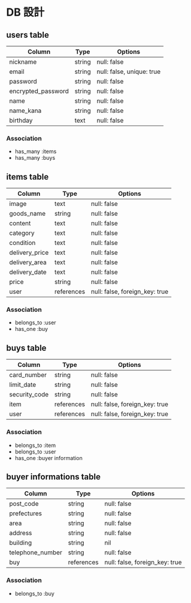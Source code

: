 # DB 設計

## users table

| Column             | Type                | Options                   |
|--------------------|---------------------|---------------------------|
| nickname           | string              | null: false               |
| email              | string              | null: false, unique: true |
| password           | string              | null: false               |
| encrypted_password | string              | null: false               |
| name               | string              | null: false               |
| name_kana          | string              | null: false               |
| birthday           | text                | null: false               |

### Association

* has_many :items
* has_many :buys

## items table

| Column                              | Type       | Options                        |
|-------------------------------------|------------|--------------------------------|
| image                               | text       | null: false                    |
| goods_name                          | string     | null: false                    |
| content                             | text       | null: false                    |
| category                            | text       | null: false                    |
| condition                           | text       | null: false                    |
| delivery_price                      | text       | null: false                    |
| delivery_area                       | text       | null: false                    |
| delivery_date                       | text       | null: false                    |
| price                               | string     | null: false                    |
| user                                | references | null: false, foreign_key: true |

### Association

- belongs_to :user
- has_one :buy

## buys table

| Column          | Type       | Options                        |
|-----------------|------------|--------------------------------|
| card_number     | string     | null: false                    |
| limit_date      | string     | null: false                    |
| security_code   | string     | null: false                    |
| item            | references | null: false, foreign_key: true |
| user            | references | null: false, foreign_key: true |

### Association

- belongs_to :item
- belongs_to :user
- has_one :buyer information

## buyer informations table

| Column           | Type       | Options                        |
|------------------|------------|--------------------------------|
| post_code        | string     | null: false                    |
| prefectures      | string     | null: false                    |
| area             | string     | null: false                    |
| address          | string     | null: false                    |
| building         | string     | nil                            |
| telephone_number | string     | null: false                    |
| buy              | references | null: false, foreign_key: true |

### Association

- belongs_to :buy


